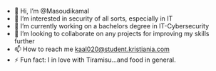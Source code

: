 - 👋 Hi, I’m @Masoudikamal
- 👀 I’m interested in security of all sorts, especially in IT
- 🌱 I’m currently working on a bachelors degree in IT-Cybersecurity
- 💞️ I’m looking to collaborate on any projects for improving my skills further
- 📫 How to reach me kaal020@student.kristiania.com
- ⚡ Fun fact: I in love with Tiramisu...and food in general.

<!---
Masoudikamal/Masoudikamal is a ✨ special ✨ repository because its `README.md` (this file) appears on your GitHub profile.
You can click the Preview link to take a look at your changes.
--->

